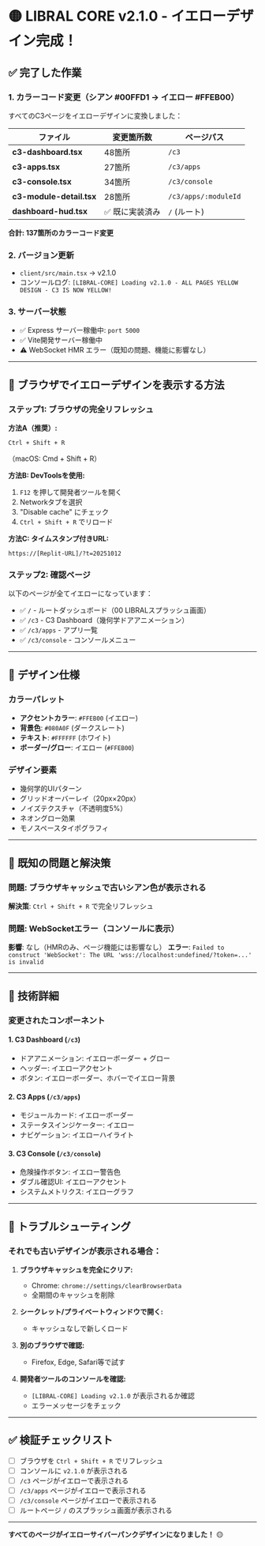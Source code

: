 # 🟡 LIBRAL CORE v2.1.0 - イエローデザイン完成！

## ✅ 完了した作業

### 1. カラーコード変更（シアン #00FFD1 → イエロー #FFEB00）

すべてのC3ページをイエローデザインに変換しました：

| ファイル | 変更箇所数 | ページパス |
|---------|----------|----------|
| **c3-dashboard.tsx** | 48箇所 | `/c3` |
| **c3-apps.tsx** | 27箇所 | `/c3/apps` |
| **c3-console.tsx** | 34箇所 | `/c3/console` |
| **c3-module-detail.tsx** | 28箇所 | `/c3/apps/:moduleId` |
| **dashboard-hud.tsx** | ✅ 既に実装済み | `/` (ルート) |

**合計: 137箇所のカラーコード変更**

### 2. バージョン更新
- `client/src/main.tsx` → v2.1.0
- コンソールログ: `[LIBRAL-CORE] Loading v2.1.0 - ALL PAGES YELLOW DESIGN - C3 IS NOW YELLOW!`

### 3. サーバー状態
- ✅ Express サーバー稼働中: `port 5000`
- ✅ Vite開発サーバー稼働中
- ⚠️ WebSocket HMR エラー（既知の問題、機能に影響なし）

---

## 🔄 ブラウザでイエローデザインを表示する方法

### ステップ1: ブラウザの完全リフレッシュ

**方法A（推奨）:**
```
Ctrl + Shift + R
```
（macOS: Cmd + Shift + R）

**方法B: DevToolsを使用:**
1. `F12` を押して開発者ツールを開く
2. Networkタブを選択
3. "Disable cache" にチェック
4. `Ctrl + Shift + R` でリロード

**方法C: タイムスタンプ付きURL:**
```
https://[Replit-URL]/?t=20251012
```

### ステップ2: 確認ページ

以下のページが全てイエローになっています：

- ✅ `/` - ルートダッシュボード（00 LIBRALスプラッシュ画面）
- ✅ `/c3` - C3 Dashboard（幾何学ドアアニメーション）
- ✅ `/c3/apps` - アプリ一覧
- ✅ `/c3/console` - コンソールメニュー

---

## 🎨 デザイン仕様

### カラーパレット
- **アクセントカラー**: `#FFEB00` (イエロー)
- **背景色**: `#080A0F` (ダークスレート)
- **テキスト**: `#FFFFFF` (ホワイト)
- **ボーダー/グロー**: イエロー (`#FFEB00`)

### デザイン要素
- 幾何学的UIパターン
- グリッドオーバーレイ（20px×20px）
- ノイズテクスチャ（不透明度5%）
- ネオングロー効果
- モノスペースタイポグラフィ

---

## 🐛 既知の問題と解決策

### 問題: ブラウザキャッシュで古いシアン色が表示される
**解決策**: `Ctrl + Shift + R` で完全リフレッシュ

### 問題: WebSocketエラー（コンソールに表示）
**影響**: なし（HMRのみ、ページ機能には影響なし）
**エラー**: `Failed to construct 'WebSocket': The URL 'wss://localhost:undefined/?token=...' is invalid`

---

## 📝 技術詳細

### 変更されたコンポーネント

#### 1. C3 Dashboard (`/c3`)
- ドアアニメーション: イエローボーダー + グロー
- ヘッダー: イエローアクセント
- ボタン: イエローボーダー、ホバーでイエロー背景

#### 2. C3 Apps (`/c3/apps`)
- モジュールカード: イエローボーダー
- ステータスインジケーター: イエロー
- ナビゲーション: イエローハイライト

#### 3. C3 Console (`/c3/console`)
- 危険操作ボタン: イエロー警告色
- ダブル確認UI: イエローアクセント
- システムメトリクス: イエローグラフ

---

## 🔧 トラブルシューティング

### それでも古いデザインが表示される場合：

1. **ブラウザキャッシュを完全にクリア:**
   - Chrome: `chrome://settings/clearBrowserData`
   - 全期間のキャッシュを削除

2. **シークレット/プライベートウィンドウで開く:**
   - キャッシュなしで新しくロード

3. **別のブラウザで確認:**
   - Firefox, Edge, Safari等で試す

4. **開発者ツールのコンソールを確認:**
   - `[LIBRAL-CORE] Loading v2.1.0` が表示されるか確認
   - エラーメッセージをチェック

---

## ✅ 検証チェックリスト

- [ ] ブラウザを `Ctrl + Shift + R` でリフレッシュ
- [ ] コンソールに `v2.1.0` が表示される
- [ ] `/c3` ページがイエローで表示される
- [ ] `/c3/apps` ページがイエローで表示される
- [ ] `/c3/console` ページがイエローで表示される
- [ ] ルートページ `/` のスプラッシュ画面が表示される

---

**すべてのページがイエローサイバーパンクデザインになりました！** 🟡
